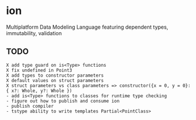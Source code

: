 # ion
Multiplatform Data Modeling Language featuring dependent types, immutability, validation

## TODO
    X add type guard on is<Type> functions
    X fix undefined in Point3
    X add types to constructor parameters
    X default values on struct parameters
    X struct parameters vs class parameters => constructor({x = 0, y = 0}: { x?: Whole, y?: Whole })
    - add is<Type> functions to classes for runtime type checking
    - figure out how to publish and consume ion
    - publish compiler
    - tstype ability to write templates Partial<PointClass>
